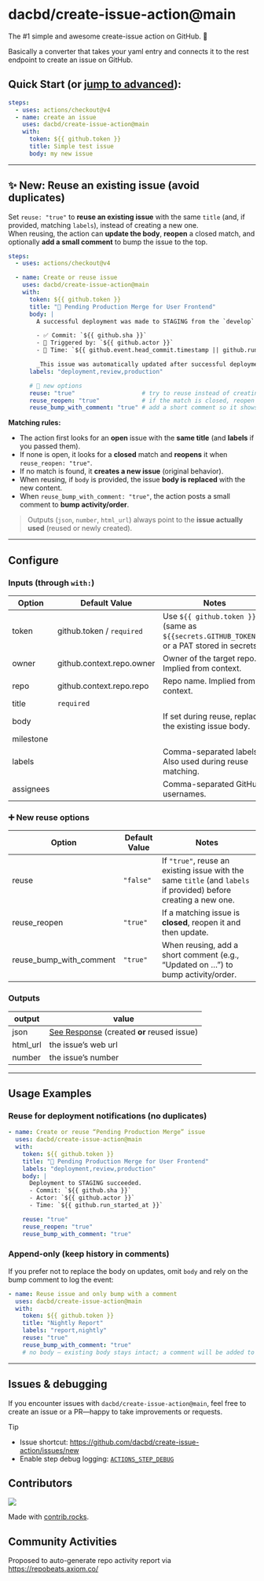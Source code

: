 # dacbd/create-issue-action@main

The #1 simple and awesome create-issue action on GitHub. 🌟

Basically a converter that takes your yaml entry and connects it to the rest endpoint to create an issue on GitHub.

## Quick Start (or [jump to advanced](#generate-advanced-report)):

```yml
steps:
  - uses: actions/checkout@v4
  - name: create an issue
    uses: dacbd/create-issue-action@main
    with:
      token: ${{ github.token }}
      title: Simple test issue
      body: my new issue
```

---

## ✨ New: Reuse an existing issue (avoid duplicates)

Set `reuse: "true"` to **reuse an existing issue** with the same `title` (and, if provided, matching `labels`), instead of creating a new one.  
When reusing, the action can **update the body**, **reopen** a closed match, and optionally **add a small comment** to bump the issue to the top.

```yml
steps:
  - uses: actions/checkout@v4

  - name: Create or reuse issue
    uses: dacbd/create-issue-action@main
    with:
      token: ${{ github.token }}
      title: "🚀 Pending Production Merge for User Frontend"
      body: |
        A successful deployment was made to STAGING from the `develop` branch for the **User Frontend**.

        - ✅ Commit: `${{ github.sha }}`
        - 👤 Triggered by: `${{ github.actor }}`
        - 📅 Time: `${{ github.event.head_commit.timestamp || github.run_id }}`

        _This issue was automatically updated after successful deployment._
      labels: "deployment,review,production"

      # 🔽 new options
      reuse: "true"                   # try to reuse instead of creating a duplicate
      reuse_reopen: "true"            # if the match is closed, reopen it (default: true)
      reuse_bump_with_comment: "true" # add a short comment so it shows at the top (default: true)
```

**Matching rules:**
- The action first looks for an **open** issue with the **same title** (and **labels** if you passed them).
- If none is open, it looks for a **closed** match and **reopens** it when `reuse_reopen: "true"`.
- If no match is found, it **creates a new issue** (original behavior).
- When reusing, if `body` is provided, the issue **body is replaced** with the new content.
- When `reuse_bump_with_comment: "true"`, the action posts a small comment to **bump activity/order**.

> Outputs (`json`, `number`, `html_url`) always point to the **issue actually used** (reused or newly created).

---

## Configure

### Inputs (through `with:`)

| Option  | Default Value  | Notes  |
| ------------ | ------------ | ------------ |
| token      | github.token / `required`  | Use `${{ github.token }}` (same as `${{secrets.GITHUB_TOKEN}}`) or a PAT stored in secrets.   |
| owner      | github.context.repo.owner  | Owner of the target repo. Implied from context.  |
| repo       | github.context.repo.repo   | Repo name. Implied from context.  |
| title      | `required`                 |   |
| body       |                            | If set during reuse, replaces the existing issue body.  |
| milestone  |                            |   |
| labels     |                            | Comma-separated labels. Also used during reuse matching. |
| assignees  |                            | Comma-separated GitHub usernames. |

### ➕ New reuse options

| Option  | Default Value  | Notes  |
| ------------ | ------------ | ------------ |
| reuse | `"false"` | If `"true"`, reuse an existing issue with the same `title` (and `labels` if provided) before creating a new one. |
| reuse_reopen | `"true"` | If a matching issue is **closed**, reopen it and then update. |
| reuse_bump_with_comment | `"true"` | When reusing, add a short comment (e.g., “Updated on …”) to bump activity/order. |

### Outputs

| output | value |
| ------ | ----- |
| json | [See Response](https://docs.github.com/en/rest/issues/issues#create-an-issue) (created **or** reused issue) |
| html_url | the issue’s web url |
| number | the issue’s number |

---

## Usage Examples

### Reuse for deployment notifications (no duplicates)

```yml
- name: Create or reuse “Pending Production Merge” issue
  uses: dacbd/create-issue-action@main
  with:
    token: ${{ github.token }}
    title: "🚀 Pending Production Merge for User Frontend"
    labels: "deployment,review,production"
    body: |
      Deployment to STAGING succeeded.
      - Commit: `${{ github.sha }}`
      - Actor: `${{ github.actor }}`
      - Time: `${{ github.run_started_at }}`

    reuse: "true"
    reuse_reopen: "true"
    reuse_bump_with_comment: "true"
```

### Append-only (keep history in comments)

If you prefer not to replace the body on updates, omit `body` and rely on the bump comment to log the event:

```yml
- name: Reuse issue and only bump with a comment
  uses: dacbd/create-issue-action@main
  with:
    token: ${{ github.token }}
    title: "Nightly Report"
    labels: "report,nightly"
    reuse: "true"
    reuse_bump_with_comment: "true"
    # no body — existing body stays intact; a comment will be added to bump/order
```

---

## Issues & debugging

If you encounter issues with `dacbd/create-issue-action@main`, feel free to create an issue or a PR—happy to take improvements or requests.

> [!TIP]
> - Issue shortcut: https://github.com/dacbd/create-issue-action/issues/new  
> - Enable step debug logging: [`ACTIONS_STEP_DEBUG`](https://docs.github.com/en/actions/monitoring-and-troubleshooting-workflows/enabling-debug-logging#enabling-step-debug-logging)

## Contributors

<a href="https://github.com/dacbd/create-issue-action/graphs/contributors">
  <img src="https://contrib.rocks/image?repo=dacbd/create-issue-action" />
</a>

Made with [contrib.rocks](https://contrib.rocks).

## Community Activities

Proposed to auto-generate repo activity report via https://repobeats.axiom.co/
